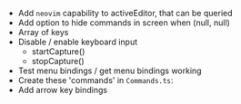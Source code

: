 - Add `neovim` capability to activeEditor, that can be queried
- Add option to hide commands in screen when (null, null)
- Array of keys
- Disable / enable keyboard input
    - startCapture()
    - stopCapture()
- Test menu bindings / get menu bindings working
- Create these 'commands' in `Commands.ts`:
- Add arrow key bindings

